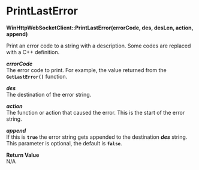 # PrintLastError

**WinHttpWebSocketClient::PrintLastError(errorCode, des, desLen, action, append)**

Print an error code to a string with a description. Some codes are replaced with a C++ definition.

***errorCode***  
The error code to print. For example, the value returned from the **`GetLastError()`** function.

***des***  
The destination of the error string.

***action***  
The function or action that caused the error. This is the start of the error string.

***append***  
If this is **`true`** the error string gets appended to the destination ***des*** string. This parameter is optional, the default is **`false`**.

**Return Value**  
N/A
